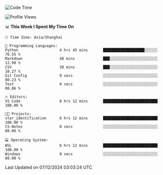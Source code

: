 <!--START_SECTION:waka-->
![Code Time](http://img.shields.io/badge/Code%20Time-2%2C135%20hrs%2027%20mins-blue)

![Profile Views](http://img.shields.io/badge/Profile%20Views-2-blue)

📊 **This Week I Spent My Time On** 

```text
🕑︎ Time Zone: Asia/Shanghai

💬 Programming Languages: 
Python                   4 hrs 45 mins       ███████████████████░░░░░░   76.55 % 
Markdown                 48 mins             ███░░░░░░░░░░░░░░░░░░░░░░   12.90 % 
CSV                      38 mins             ███░░░░░░░░░░░░░░░░░░░░░░   10.27 % 
Git Config               0 secs              ░░░░░░░░░░░░░░░░░░░░░░░░░   00.23 % 
Text                     0 secs              ░░░░░░░░░░░░░░░░░░░░░░░░░   00.06 % 

🔥 Editors: 
VS Code                  6 hrs 12 mins       █████████████████████████   100.00 % 

🐱‍💻 Projects: 
star_identification      6 hrs 12 mins       █████████████████████████   100.00 % 
CS-Notes                 0 secs              ░░░░░░░░░░░░░░░░░░░░░░░░░   00.00 % 

💻 Operating System: 
WSL                      6 hrs 12 mins       █████████████████████████   100.00 % 
Windows                  0 secs              ░░░░░░░░░░░░░░░░░░░░░░░░░   00.00 % 
```


 Last Updated on 07/12/2024 03:03:24 UTC
<!--END_SECTION:waka-->